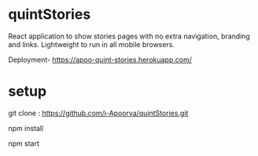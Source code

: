 # quintStories

React application to show stories pages with no extra navigation, branding and links. Lightweight to run in all mobile browsers.

Deployment- https://apoo-quint-stories.herokuapp.com/

# setup

git clone : https://github.com/i-Apoorva/quintStories.git

npm install

npm start
